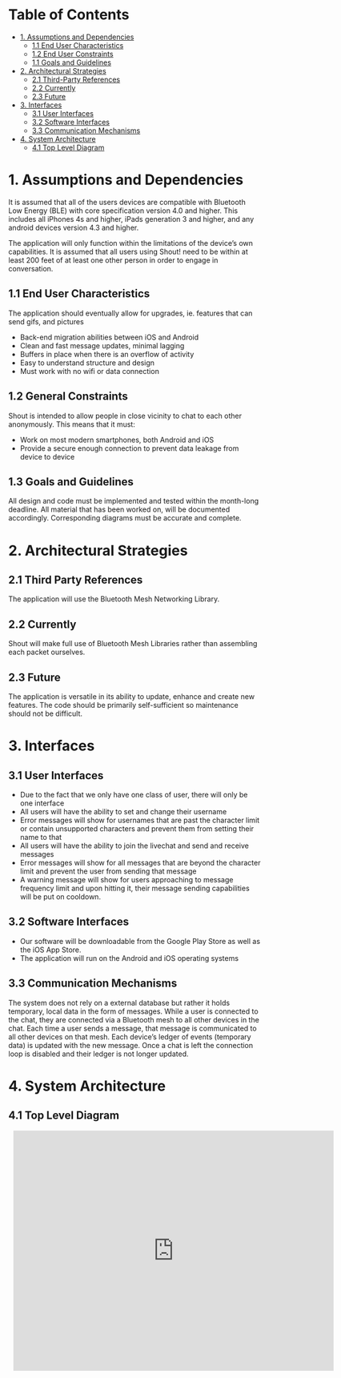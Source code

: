 # Table of Contents
- [1. Assumptions and Dependencies](#1-assumptions-and-dependencies) 
   * [1.1 End User Characteristics](#11-end-user-characteristics)
   * [1.2 End User Constraints](#12-general-constraints)
   * [1.1 Goals and Guidelines](#13-goals-and-guidelines)  
- [2. Architectural Strategies](#2-architectural-strategies)
   * [2.1 Third-Party References](#21-third-party-references)
   * [2.2 Currently](#22-currently)
   * [2.3 Future](#23-future)  
 - [3. Interfaces](#3-interfaces)
   * [3.1 User Interfaces](#31-user-interfaces)
   * [3.2 Software Interfaces](#32-software-interfaces)
   * [3.3 Communication Mechanisms](#33-communication-mechanisms)
 - [4. System Architecture](#4-system-architecture)
   * [4.1 Top Level Diagram](#41-top-level-diagram) 	
     
# 1. Assumptions and Dependencies 

It is assumed that all of the users devices are compatible with Bluetooth Low Energy (BLE) with core specification version 4.0 and higher. This includes all iPhones 4s and higher, iPads generation 3 and higher, and any android devices version 4.3 and higher.

The application will only function within the limitations of the device’s own capabilities. It is assumed that all users using Shout! need to be within at least 200 feet of at least one other person in order to engage in conversation.			
## 1.1 End User Characteristics
						
The application should eventually allow for upgrades, ie. features that can send gifs, and pictures
- Back-end migration abilities between iOS and Android 
- Clean and fast message updates, minimal lagging
- Buffers in place when there is an overflow of activity
- Easy to understand structure and design 
- Must work with no wifi or data connection

## 1.2 General Constraints

Shout is intended to allow people in close vicinity to chat to each other anonymously. This means that it must:
- Work on most modern smartphones, both Android and iOS
- Provide a secure enough connection to prevent data leakage from device to device

## 1.3 Goals and Guidelines

All design and code must be implemented and tested within the month-long deadline. All material that has been worked on, will be documented accordingly. Corresponding diagrams must be accurate and complete.

# 2. Architectural Strategies 
## 2.1 Third Party References

The application will use the Bluetooth Mesh Networking Library.

## 2.2 Currently

Shout will make full use of Bluetooth Mesh Libraries rather than assembling each packet ourselves.

## 2.3 Future 

The application is versatile in its ability to update, enhance and create new features. The code should be primarily self-sufficient so maintenance should not be difficult. 

# 3. Interfaces 
## 3.1 User Interfaces

- Due to the fact that we only have one class of user, there will only be one interface
- All users will have the ability to set and change their username
- Error messages will show for usernames that are past the character limit or contain unsupported characters and prevent them from setting their name to that
- All users will have the ability to join the livechat and send and receive messages
- Error messages will show for all messages that are beyond the character limit and prevent the user from sending that message
- A warning message will show for users approaching to message frequency limit and upon hitting it, their message sending capabilities will be put on cooldown.

## 3.2 Software Interfaces

- Our software will be downloadable from the Google Play Store as well as the iOS App Store. 
- The application will run on the Android and iOS operating systems

## 3.3 Communication Mechanisms 

The system does not rely on a external database but rather it holds temporary, local data in the form of messages. While a user is connected to the chat, they are connected via a Bluetooth mesh to all other devices in the chat. Each time a user sends a message, that message is communicated to all other devices on that mesh. Each device’s ledger of events (temporary data) is updated with the new message. Once a chat is left the connection loop is disabled and their ledger is not longer updated.

# 4. System Architecture 
## 4.1 Top Level Diagram 

<div style="width: 640px; height: 480px; margin: 10px; position: relative;"><iframe allowfullscreen frameborder="0" style="width:640px; height:480px" src="https://www.lucidchart.com/documents/embeddedchart/82a66463-5b2e-4594-8a06-a03ba6aaad62" id="3KzPjbw7wYCb"></iframe></div>

